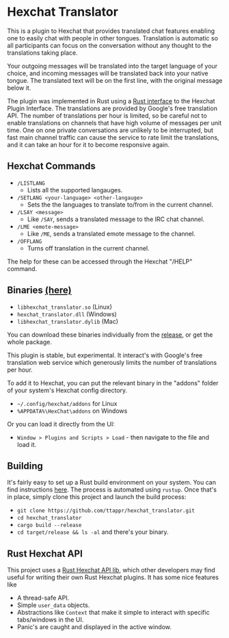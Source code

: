 
# Hexchat Translator

This is a plugin to Hexchat that provides translated chat features enabling one 
to easily chat with people in other tongues. Translation is automatic so all
participants can focus on the conversation without any thought to the
translations taking place.

Your outgoing messages will be translated into the target language of your
choice, and incoming messages will be translated back into your native tongue.
The translated text will be on the first line, with the original message
below it.

The plugin was implemented in Rust using a 
[Rust interface](https://github.com/ttappr/hexchat_api)
to the Hexchat Plugin Interface. The translations are provided by Google's
free translation API. The number of translations per hour is limited, so 
be careful not to enable translations on channels that have high volume of
messages per unit time. One on one private conversations are unlikely to be
interrupted, but fast main channel traffic can cause the service to rate
limit the translations, and it can take an hour for it to become responsive 
again.

## Hexchat Commands
* `/LISTLANG` 
    * Lists all the supported langauges.
* `/SETLANG <your-language> <other-langauge>`
    * Sets the the languages to translate to/from in the current channel.
* `/LSAY <message>`
    * Like `/SAY`, sends a translated message to the IRC chat channel.
* `/LME <emote-message>`
    * Like `/ME`, sends a translated emote message to the channel.
* `/OFFLANG`
    * Turns off translation in the current channel.

The help for these 
can be accessed through the Hexchat "/HELP" command.

## Binaries [(here)](https://github.com/ttappr/hexchat_translator/releases/tag/ver-0.1.1)
* `libhexchat_translator.so`    (Linux)
* `hexchat_translator.dll`      (Windows)
* `libhexchat_translator.dylib` (Mac)

You can download these binaries individually from the
[release](https://github.com/ttappr/hexchat_translator/releases/tag/ver-0.1.1),
or get the whole package. 

This plugin is stable, but experimental. It interact's with Google's free 
translation web service which generously limits the number of translations per 
hour. 

To add it to Hexchat, you can put the relevant binary in the "addons" 
folder of your system's Hexchat config directory.
* `~/.config/hexchat/addons` for Linux
* `%APPDATA%\HexChat\addons` on Windows

Or you can load it directly from the UI: 
* `Window > Plugins and Scripts > Load` - then navigate to the file and load it.

## Building
It's fairly easy to set up a Rust build environment on your system. You can find
instructions [here](https://www.rust-lang.org/learn/get-started). The process
is automated using `rustup`. Once that's in place, simply clone this project 
and launch the build process:
* `git clone https://github.com/ttappr/hexchat_translator.git`
* `cd hexchat_translator`
* `cargo build --release`
* `cd target/release && ls -al` and there's your binary.

## Rust Hexchat API
This project uses a 
[Rust Hexchat API lib](https://github.com/ttappr/hexchat_api), 
which other developers may find useful for writing their own Rust Hexchat 
plugins. It has some nice features like
* A thread-safe API.
* Simple `user_data` objects.
* Abstractions like `Context` that make it simple to interact with specific 
  tabs/windows in the UI.
* Panic's are caught and displayed in the active window.


